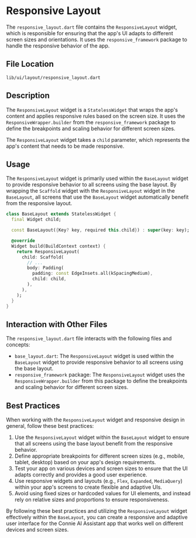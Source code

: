 # Responsive Layout

The `responsive_layout.dart` file contains the `ResponsiveLayout` widget, which is responsible for ensuring that the app's UI adapts to different screen sizes and orientations. It uses the `responsive_framework` package to handle the responsive behavior of the app.

## File Location

`lib/ui/layout/responsive_layout.dart`

## Description

The `ResponsiveLayout` widget is a `StatelessWidget` that wraps the app's content and applies responsive rules based on the screen size. It uses the `ResponsiveWrapper.builder` from the `responsive_framework` package to define the breakpoints and scaling behavior for different screen sizes.

The `ResponsiveLayout` widget takes a `child` parameter, which represents the app's content that needs to be made responsive.

## Usage

The `ResponsiveLayout` widget is primarily used within the `BaseLayout` widget to provide responsive behavior to all screens using the base layout. By wrapping the `Scaffold` widget with the `ResponsiveLayout` widget in the `BaseLayout`, all screens that use the `BaseLayout` widget automatically benefit from the responsive layout.

```dart
class BaseLayout extends StatelessWidget {
  final Widget child;

  const BaseLayout({Key? key, required this.child}) : super(key: key);

  @override
  Widget build(BuildContext context) {
    return ResponsiveLayout(
      child: Scaffold(
        // ...
        body: Padding(
          padding: const EdgeInsets.all(kSpacingMedium),
          child: child,
        ),
      ),
    );
  }
}
```

## Interaction with Other Files

The `responsive_layout.dart` file interacts with the following files and concepts:

- `base_layout.dart`: The `ResponsiveLayout` widget is used within the `BaseLayout` widget to provide responsive behavior to all screens using the base layout.
- `responsive_framework` package: The `ResponsiveLayout` widget uses the `ResponsiveWrapper.builder` from this package to define the breakpoints and scaling behavior for different screen sizes.

## Best Practices

When working with the `ResponsiveLayout` widget and responsive design in general, follow these best practices:

1. Use the `ResponsiveLayout` widget within the `BaseLayout` widget to ensure that all screens using the base layout benefit from the responsive behavior.
2. Define appropriate breakpoints for different screen sizes (e.g., mobile, tablet, desktop) based on your app's design requirements.
3. Test your app on various devices and screen sizes to ensure that the UI adapts correctly and provides a good user experience.
4. Use responsive widgets and layouts (e.g., `Flex`, `Expanded`, `MediaQuery`) within your app's screens to create flexible and adaptive UIs.
5. Avoid using fixed sizes or hardcoded values for UI elements, and instead rely on relative sizes and proportions to ensure responsiveness.

By following these best practices and utilizing the `ResponsiveLayout` widget effectively within the `BaseLayout`, you can create a responsive and adaptive user interface for the Connie AI Assistant app that works well on different devices and screen sizes. 